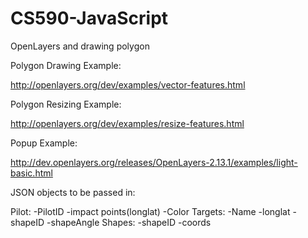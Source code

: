 CS590-JavaScript
================

OpenLayers and drawing polygon

Polygon Drawing Example:

http://openlayers.org/dev/examples/vector-features.html

Polygon Resizing Example:

http://openlayers.org/dev/examples/resize-features.html

Popup Example:

http://dev.openlayers.org/releases/OpenLayers-2.13.1/examples/light-basic.html

JSON objects to be passed in:

Pilot:
	-PilotID
	-impact points(longlat)
	-Color
Targets:
	-Name
	-longlat
	-shapeID
	-shapeAngle
Shapes:
	-shapeID
	-coords